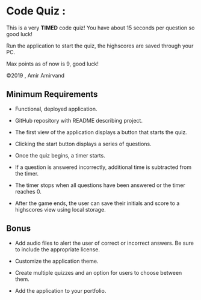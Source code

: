 # Code Quiz : 

This is a very **TIMED** code quiz! You have about 15 seconds per question so good luck!

Run the application to start the quiz, the highscores are saved through your PC. 

Max points as of now is 9, good luck!

 ©2019 , Amir Amirvand

## Minimum Requirements

* Functional, deployed application.

* GitHub repository with README describing project.

* The first view of the application displays a button that starts the quiz.

* Clicking the start button displays a series of questions.

* Once the quiz begins, a timer starts.

* If a question is answered incorrectly, additional time is subtracted from the timer.

* The timer stops when all questions have been answered or the timer reaches 0.

* After the game ends, the user can save their initials and score to a highscores view using local storage.

## Bonus

* Add audio files to alert the user of correct or incorrect answers. Be sure to include the appropriate license.

* Customize the application theme.

* Create multiple quizzes and an option for users to choose between them.

* Add the application to your portfolio.